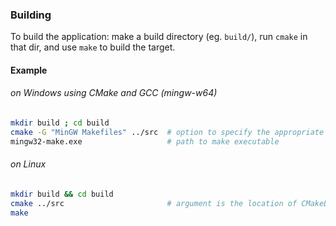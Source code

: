 ### Building 

To build the application: make a build directory (eg. `build/`), run `cmake` in that dir, and use `make` to build the target.

#### Example

###### on Windows using CMake and GCC (mingw-w64)

``` bash
mkdir build ; cd build
cmake -G "MinGW Makefiles" ../src  # option to specify the appropriate generator, argument is the location of CMakeLists.txt 
mingw32-make.exe                   # path to make executable
```

###### on Linux

``` bash
mkdir build && cd build
cmake ../src                       # argument is the location of CMakeLists.txt
make
